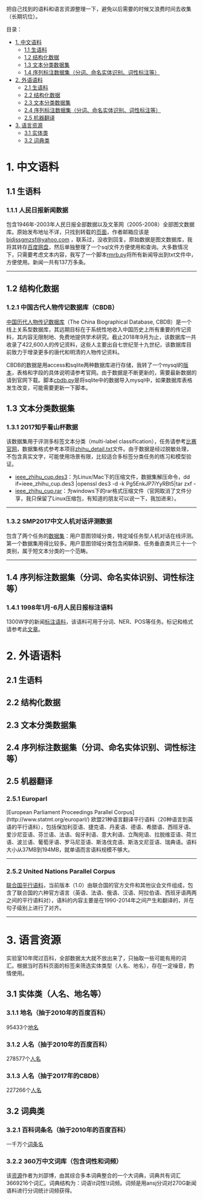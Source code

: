 把自己找到的语料和语言资源整理一下，避免以后需要的时候又浪费时间去收集（长期坑位）。

目录：
- [1. 中文语料](#1)
  - [1.1 生语料](#1.1)
  - [1.2 结构化数据](#1.2)
  - [1.3 文本分类数据集](#1.3)
  - [1.4 序列标注数据集（分词、命名实体识别、词性标注等）](#1.4)
- [2. 外语语料](#2)
  - [2.1 生语料](#2.1)
  - [2.2 结构化数据](#2.2)
  - [2.3 文本分类数据集](#2.3)
  - [2.4 序列标注数据集（分词、命名实体识别、词性标注等）](#2.4)
  - [2.5 机器翻译](#2.5)
- [3. 语言资源](#3)
  - [3.1 实体类](#3.1)
  - [3.2 词典类](#3.2)

<h1 id='1'>1. 中文语料</h1>
<h2 id='1.1'>1.1 生语料</h2>
<h3 id='1.1.1'>1.1.1 人民日报新闻数据</h3>

包含1946年-2003年人民日报全部数据以及文革网（2005-2008）全部图文数据库。原始发布地址不详，只找到转载的[页面](http://www.360doc.com/content/10/0415/14/257553_23177268.shtml)，作者邮箱应该是 bjdjssgmzsf@yahoo.com ，联系过，没收到回复。原始数据是图文数据库，我将其转存[百度网盘](https://pan.baidu.com/s/1YJ6vVfJQVVLGavs1hAdSuQ)，然后单独整理了一个sql文件方便使用和查询。大多数情况下，只需要考虑文本内容，我写了一个脚本[rmrb.py](./Chinese/raw_corpus/rmrb.py)将所有新闻导出到txt文件中，方便使用。新闻一共有137万多条。

------

<h2 id='1.2'>1.2 结构化数据</h2>

<h3 id='1.2.1'>1.2.1 中国古代人物传记数据库（CBDB）</h3>

[中国历代人物传记数据库](https://projects.iq.harvard.edu/cbdb)（The China Biographical Database, CBDB）是一个线上关系型数据库，其远期目标在于系统性地收入中国历史上所有重要的传记资料，其内容无限制地、免费地提供学术研究。截止2018年9月为止，该数据库一共收录了422,600人的传记资料，这些人主要出自七世纪至十九世纪，该数据库目前致力于增录更多的唐代和明清的人物传记资料。

CBDB的数据是用access和sqlite两种数据库进行存储，我转了一个mysql的[版本](https://pan.baidu.com/s/1olG3Fnn6gCqyo9lgNKYhrw)，表格和字段的具体说明请参考官网。由于数据是不断更新的，需要最新数据的请到官网下载。脚本[cbdb.py](./Chinese/structural_data/cbdb.py)是将sqlite中的数据导入mysql中，如果数据库表格发生改变，可能需要更新一下脚本。

<h2 id='1.3'>1.3 文本分类数据集</h2>

<h3 id='1.3.1'>1.3.1 2017知乎看山杯数据</h3>

该数据集用于评测多标签文本分类（multi-label classification），任务请参考[比赛官网](https://www.biendata.com/competition/zhihu/data/)，数据集格式参考本项目[zhihu_detail.txt](./Chinese/classification/zhihu_detail.txt)文件。由于数据是经过脱敏处理，不包含真实文字，可能使用场景有限，比较适合多标签分类任务的练习和模型验证。

- [ieee_zhihu_cup.des3](https://pan.baidu.com/s/1-EiRzcv0FfYnR_sqyMGVOw)：为Linux/Mac下的压缩文件，数据集解压命令，dd if=ieee_zhihu_cup.des3 |openssl des3 -d -k Pg5EnkJP7iYyRBt5|tar zxf -
- [ieee_zhihu_cup.rar]()：为windows下的rar格式压缩文件（官网取消了文件分享，我只保留了Linux压缩包，有知道的朋友可以说一下，我加进来）。

------

<h3 id='1.3.2'>1.3.2 SMP2017中文人机对话评测数据</h3>

包含了两个任务的[数据集](https://github.com/HITlilingzhi/SMP2017ECDT-DATA)：用户意图领域分类，特定域任务型人机对话在线评测。第一个数据集用得比较多。用户意图领域分类包含闲聊类、任务垂直类共三十一个类别，属于短文本分类的一个范畴。

------

<h2 id='1.4'>1.4 序列标注数据集（分词、命名实体识别、词性标注等）</h2>
<h3 id='1.4.1'>1.4.1 1998年1月-6月人民日报标注语料</h3>

1300W字的新闻[标注语料](https://pan.baidu.com/s/17djsvYfpYUXrazL0H_mtoA)，该语料可用于分词、NER、POS等任务。标记和格式请参考此[文章](https://cloud.tencent.com/developer/article/1091906)。

<h1 id='2'>2. 外语语料</h1>
<h2 id='2.1'>2.1 生语料</h2>
<h2 id='2.2'>2.2 结构化数据</h2>
<h2 id='2.3'>2.3 文本分类数据集</h2>
<h2 id='2.4'>2.4 序列标注数据集（分词、命名实体识别、词性标注等）</h2>
<h2 id='2.5'>2.5 机器翻译</h2>

<h3 id='2.5.1'>2.5.1 Europarl</h3>
[European Parliament Proceedings Parallel Corpus](http://www.statmt.org/europarl/) 欧盟21种语言翻译平行语料（20种语言到英语的平行语料），包括保加利亚语、捷克语、丹麦语、德语、希腊语、西班牙语、爱沙尼亚语、芬兰语、法语、匈牙利语、意大利语、立陶宛语、拉脱维亚语、荷兰语、波兰语、葡萄牙语、罗马尼亚语、斯洛伐克语、斯洛文尼亚语、瑞典语。语料大小从37MB到194MB，就单语而言语料规模不够大。

---

<h3 id='2.5.2'>2.5.2 United Nations Parallel Corpus</h3>

[联合国平行语料](https://cms.unov.org/UNCorpus/)，当前版本（1.0）由联合国的官方文件和其他议会文件组成，包含了联合国的六种官方语言（英语、法语、俄语、汉语、阿拉伯语、西班牙语两两之间的平行语料对），语料的内容主要是在1990-2014年之间产生和翻译的，并在句子级别上进行了对齐。

---


<h1 id='3'>3. 语言资源</h1>

实验室10年爬过百科，全部数据太大就不放出来了，只抽取一些可能有用的词汇。根据当时百科页面的标签来筛选实体类型（人名、地名），存在一定噪音，酌情使用。

<h2 id='3.1'>3.1 实体类（人名、地名等）</h2>
<h3 id='3.1.1'>3.1.1 地名（抽于2010年的百度百科）</h3>

95433个[地名](https://pan.baidu.com/s/1CpIr1qPAUen2pfisWXMxqQ)

<h3 id='3.1.2'>3.1.2 人名（抽于2010年的百度百科）</h3>

278577个[人名](https://pan.baidu.com/s/1OuKC3ax9Qk5krL_vH10-kg)

<h3 id='3.1.3'>3.1.3 人名（抽于2017年的CBDB）</h3>

227266个[人名](https://pan.baidu.com/s/1YMLxdAgKNrviaYC1cqod4Q)

<h2 id='3.2'>3.2 词典类</h2>
<h3 id='3.2.1'>3.2.1 百科词条名（抽于2010年的百度百科）</h3>

一千万个[词条名](https://pan.baidu.com/s/1DkgtFmhpxxq6Qx67PgU10A)

<h3 id='3.2.2'>3.2.2 360万中文词库（包含词性和词频）</h3>

该[资源](https://pan.baidu.com/s/11T4CNHAQ30EHj456-gJVwQ)作者为刘邵博，由其综合多本词典整合的一个大词典，词典共有词汇3669216个词汇。词典结构为：词语\t词性\t词频。词频是用ansj分词对270G新闻语料进行分词统计词频获得。